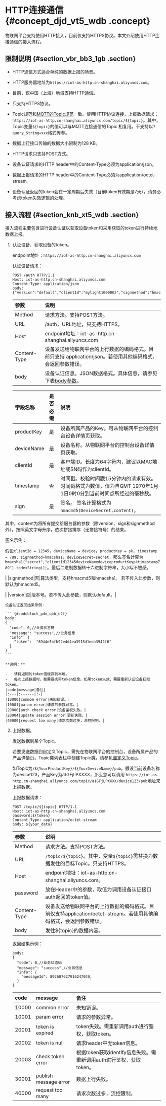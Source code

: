 # HTTP连接通信 {#concept_djd_vt5_wdb .concept}

物联网平台支持使用HTTP接入，目前仅支持HTTPS协议。本文介绍使用HTTP连接通信的接入流程。

## 限制说明 {#section_vbr_bb3_1gb .section}

-   HTTP通信方式适合单纯的数据上报的场景。

-   HTTP服务器地址为`https://iot-as-http.cn-shanghai.aliyuncs.com`。

-   目前，仅中国（上海）地域支持HTTP通信。

-   只支持HTTPS协议。

-   Topic规范和[MQTT的Topic规范](intl.zh-CN/设备端开发指南/设备多协议连接/MQTT接入——MQTT协议规范.md#)一致。使用HTTP协议连接，上报数据请求：`https://iot-as-http.cn-shanghai.aliyuncs.com/topic/${topic}`。其中，Topic变量`${topic}`的值可以与MQTT连接通信的Topic 相复用。不支持以`?query_String=xxx`格式传参。

-   数据上行接口传输的数据大小限制为128 KB。

-   HTTP请求只支持POST方式。

-   设备认证请求的HTTP header中的Content-Type必须为application/json。

-   数据上报请求的HTTP header中的Content-Type必须为application/octet-stream。

-   设备认证返回的token会在一定周期后失效（目前token有效期是7天），请务必考虑token失效逻辑的处理。


## 接入流程 {#section_knb_xt5_wdb .section}

接入流程主要包含进行设备认证以获取设备token和采用获取的token进行持续地数据上报。

1.  认证设备，获取设备的token。

    endpoint地址：`https://iot-as-http.cn-shanghai.aliyuncs.com`

    认证设备请求：

    ``` {#codeblock_ves_08s_v86}
    POST /auth HTTP/1.1
    Host: iot-as-http.cn-shanghai.aliyuncs.com
    Content-Type: application/json
    body: {"version":"default","clientId":"mylight1000002","signmethod":"hmacsha1","sign":"4870141D4067227128CBB4377906C3731CAC221C","productKey":"ZG1EvTEa7NN","deviceName":"NlwaSPXsCpTQuh8FxBGH","timestamp":"1501668289957"}
    ```

    |参数|说明|
    |:-|:-|
    |Method|请求方法。支持POST方法。|
    |URL|/auth，URL地址，只支持HTTPS。|
    |Host|endpoint地址：iot-as-http.cn-shanghai.aliyuncs.com|
    |Content-Type|设备发送给物联网平台的上行数据的编码格式。目前只支持 application/json。若使用其他编码格式，会返回参数错误。|
    |body|设备认证信息。JSON数据格式。具体信息，请参见下表[body参数](#)。|

    |字段名称|是否必需|说明|
    |:---|:---|:-|
    |productKey|是|设备所属产品的Key。可从物联网平台的控制台设备详情页获取。|
    |deviceName|是|设备名称。从物联网平台的控制台设备详情页获取。|
    |clientId|是|客户端ID。长度为64字符内，建议以MAC地址或SN码作为clientId。|
    |timestamp|否|时间戳。校验时间戳15分钟内的请求有效。时间戳格式为数值，值为自GMT 1970年1月1日0时0分到当前时间点所经过的毫秒数。|
    |sign|是|签名。 签名计算格式为`hmacmd5(DeviceSecret,content)`。

 其中，content为将所有提交给服务器的参数（除version、sign和signmethod外），按照英文字母升序，依次拼接排序（无拼接符号）的结果。

 签名示例：

 假设`clientId = 12345`，`deviceName = device`，`productKey = pk`，`timestamp = 789`，`signmethod=hmacsha1`，`deviceSecret=secret`，那么签名计算为`hmacsha1("secret","clientId12345deviceNamedeviceproductKeypktimestamp789").toHexString();`。最后二进制数据转十六进制字符串，大小写不敏感。

 |
    |signmethod|否|算法类型，支持hmacmd5和hmacsha1。 若不传入此参数，则默认为hmacmd5。

 |
    |version|否|版本号。若不传入此参数，则默认default。|

    设备认证返回结果示例：

    ``` {#codeblock_pdv_qbb_e2f}
    body:
    {
      "code": 0,//业务状态码
      "message": "success",//业务信息
      "info": {
        "token":  "6944e5bfb92e4d4ea3918d1eda3942f6"
      }
    }
    ```

    **说明：** 

    -   请将返回的token值缓存到本地。
    -   每次上报数据时，都需要携带token信息。如果token失效，需要重新认证设备获取token。
    |code|message|备注|
    |:---|:------|:-|
    |10000|common error|未知错误。|
    |10001|param error|请求的参数异常。|
    |20000|auth check error|设备鉴权失败。|
    |20004|update session error|更新失败。|
    |40000|request too many|请求次数过多，流控限制。|

2.  上报数据。

    发送数据到某个Topic。

    若要发送数据到自定义Topic，需先在物联网平台的控制台，设备所属产品的产品详情页，Topic类列表栏中创建Topic类。请参见[自定义Topic](../../../../intl.zh-CN/用户指南/产品与设备/Topic/自定义Topic.md#)。

    如Topic为`/${YourProductKey}/${YourDeviceName}/pub`。假设当前设备名称为device123，产品Key为a1GFjLPXXXX，那么您可以调用 `https://iot-as-http.cn-shanghai.aliyuncs.com/topic/a1GFjLPXXXX/device123/pub`地址来上报数据。

    上报数据请求：

    ``` {#codeblock_ssu_qy8_o7k}
    POST /topic/${topic} HTTP/1.1
    Host: iot-as-http.cn-shanghai.aliyuncs.com
    password:${token}
    Content-Type: application/octet-stream
    body: ${your_data}
    ```

    |参数|说明|
    |:-|:-|
    |Method|请求方法。支持POST方法。|
    |URL|`/topic/${topic}`。其中，变量`${topic}`需替换为数据发往的目标Topic。只支持HTTPS。|
    |Host|endpoint地址：iot-as-http.cn-shanghai.aliyuncs.com。|
    |password|放在Header中的参数，取值为调用设备认证接口auth返回的token值。|
    |Content-Type|设备发送给物联网平台的上行数据的编码格式。目前仅支持application/octet-stream。若使用其他编码格式，会返回参数错误。|
    |body|发往$\{topic\}的数据内容。|

    返回结果示例：

    ``` {#codeblock_dra_elx_pl0}
    body:
    {
      "code": 0,//业务状态码
      "message": "success",//业务信息
      "info": {
        "messageId": 892687627916247040,
      }
    }
    ```

    |code|message|备注|
    |:---|:------|:-|
    |10000|common error|未知错误。|
    |10001|param error|请求的参数异常。|
    |20001|token is expired|token失效。需重新调用auth进行鉴权，获取token。|
    |20002|token is null|请求header中无token信息。|
    |20003|check token error|根据token获取identify信息失败。需重新调用auth进行鉴权，获取token。|
    |30001|publish message error|数据上行失败。|
    |40000|request too many|请求次数过多，流控限制。|


